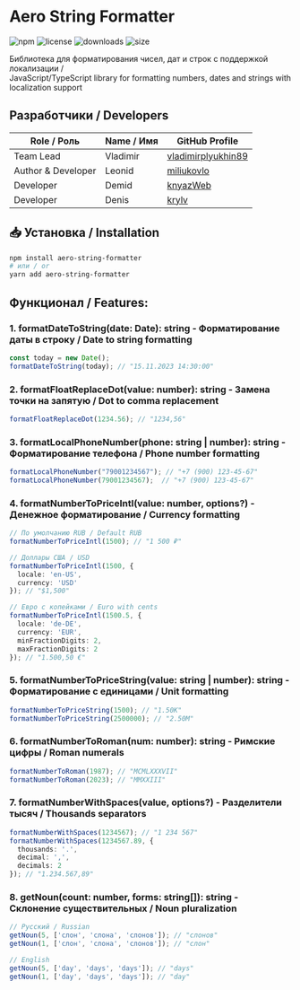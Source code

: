 # Aero String Formatter

![npm](https://img.shields.io/npm/v/aero-string-formatter)
![license](https://img.shields.io/npm/l/aero-string-formatter)
![downloads](https://img.shields.io/npm/dt/aero-string-formatter)
![size](https://img.shields.io/bundlephobia/min/aero-string-formatter)

Библиотека для форматирования чисел, дат и строк с поддержкой локализации /  
JavaScript/TypeScript library for formatting numbers, dates and strings with localization support

## Разработчики / Developers

| Role / Роль        | Name / Имя      | GitHub Profile |
|--------------------|----------------|----------------|
| Team Lead          | Vladimir       | [vladimirplyukhin89](https://github.com/vladimirplyukhin89) |
| Author & Developer | Leonid         | [miliukovlo](https://github.com/miliukovlo) |
| Developer          | Demid          | [knyazWeb](https://github.com/knyazWeb) |
| Developer          | Denis          | [krylv](https://github.com/krylv) |

## 📥 Установка / Installation

```bash
npm install aero-string-formatter
# или / or
yarn add aero-string-formatter
```

## Функционал / Features:

### 1. formatDateToString(date: Date): string - Форматирование даты в строку / Date to string formatting
```ts
const today = new Date();
formatDateToString(today); // "15.11.2023 14:30:00"
```

### 2. formatFloatReplaceDot(value: number): string - Замена точки на запятую / Dot to comma replacement
```ts
formatFloatReplaceDot(1234.56); // "1234,56"
```

### 3. formatLocalPhoneNumber(phone: string | number): string - Форматирование телефона / Phone number formatting
```ts
formatLocalPhoneNumber("79001234567"); // "+7 (900) 123-45-67"
formatLocalPhoneNumber(79001234567);  // "+7 (900) 123-45-67"
```

### 4. formatNumberToPriceIntl(value: number, options?) - Денежное форматирование / Currency formatting
```ts
// По умолчанию RUB / Default RUB
formatNumberToPriceIntl(1500); // "1 500 ₽"

// Доллары США / USD
formatNumberToPriceIntl(1500, { 
  locale: 'en-US', 
  currency: 'USD'
}); // "$1,500"

// Евро с копейками / Euro with cents
formatNumberToPriceIntl(1500.5, {
  locale: 'de-DE',
  currency: 'EUR',
  minFractionDigits: 2,
  maxFractionDigits: 2
}); // "1.500,50 €"
```

### 5. formatNumberToPriceString(value: string | number): string - Форматирование с единицами / Unit formatting
```ts
formatNumberToPriceString(1500); // "1.50K"
formatNumberToPriceString(2500000); // "2.50M"
```

### 6. formatNumberToRoman(num: number): string - Римские цифры / Roman numerals
```ts
formatNumberToRoman(1987); // "MCMLXXXVII"
formatNumberToRoman(2023); // "MMXXIII"
```

### 7. formatNumberWithSpaces(value, options?) - Разделители тысяч / Thousands separators
```ts
formatNumberWithSpaces(1234567); // "1 234 567"
formatNumberWithSpaces(1234567.89, {
  thousands: '.',
  decimal: ',',
  decimals: 2
}); // "1.234.567,89"
```

### 8. getNoun(count: number, forms: string[]): string - Склонение существительных / Noun pluralization
```ts
// Русский / Russian
getNoun(5, ['слон', 'слона', 'слонов']); // "слонов"
getNoun(1, ['слон', 'слона', 'слонов']); // "слон"

// English
getNoun(5, ['day', 'days', 'days']); // "days"
getNoun(1, ['day', 'days', 'days']); // "day"
```